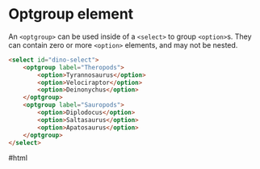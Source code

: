 # Optgroup element

An `<optgroup>` can be used inside of a `<select>` to group `<option>`s. They can contain zero or more `<option>` elements, and may not be nested.

```html
<select id="dino-select">
    <optgroup label="Theropods">
        <option>Tyrannosaurus</option>
        <option>Velociraptor</option>
        <option>Deinonychus</option>
    </optgroup>
    <optgroup label="Sauropods">
        <option>Diplodocus</option>
        <option>Saltasaurus</option>
        <option>Apatosaurus</option>
    </optgroup>
</select>
```

#html